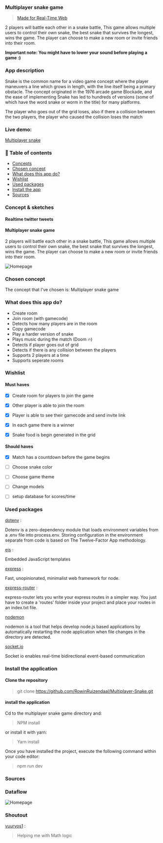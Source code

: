 ### Multiplayer snake game


> [Made for Real-Time Web](https://github.com/cmda-minor-web/real-time-web-2021)

2 players will battle each other in a snake battle, This game allows multiple users to control their own snake, the best snake that survives the longest, wins the game. The player can choose to make a new room or invite friends into their room.



**Important note: You might have to lower your sound before playing a game :)**

### App description

Snake is the common name for a video game concept where the player maneuvers a line which grows in length, with the line itself being a primary obstacle. The concept originated in the 1976 arcade game Blockade, and the ease of implementing Snake has led to hundreds of versions (some of which have the word snake or worm in the title) for many platforms.

The player who goes out of the grid loses, also if there a collision between the two players, the player who caused the collision loses the match



### Live demo:

[Multiplayer snake](https://realtime-web.herokuapp.com/)





### :pushpin: Table of contents

- [Concepts](#Concept-&-sketches)
- [Chosen concept](#Chosen-concept)
- [What does this app do?](#What-does-this-app-do?)
- [Wishlist](#Wishlist)
- [Used packages](#Used-packages)
- [Install the app](#Install-the-application)
- [Sources](#Sources)


### Concept & sketches

#### Realtime twitter tweets


#### Multiplayer snake game

2 players will battle each other in a snake battle, This game allows multiple users to control their own snake, the best snake that survives the longest, wins the game. The player can choose to make a new room or invite friends into their room.

![Homepage](https://raw.githubusercontent.com/RowinRuizendaal/real-time-web-2021/feature/individual-project/img/snake.png)


### Chosen concept


The concept that I've chosen is: Multiplayer snake game


### What does this app do?

- Create room
- Join room (with gamecode)
- Detects how many players are in the room
- Copy gamecode
- Play a harder version of snake
- Plays music during the match (Doom :fire:)
- Detects if player goes out of grid
- Detects if there is any collision between the players
- Supports 2 players at a time
- Supports seperate rooms


### Wishlist

#### Must haves
- [x] Create room for players to join the game
- [x] Other player is able to join the room
- [x] Player is able to see their gamecode and send invite link
- [x] In each game there is a winner
- [x] Snake food is begin generated in the grid



#### Should haves

- [x] Match has a countdown before the game begins
- [ ] Choose snake color
- [ ] Choose game theme
- [ ] Change models
- [ ] setup database for scores/time





### Used packages

[dotenv](https://www.npmjs.com/package/dotenv) : 

Dotenv is a zero-dependency module that loads environment variables from a .env file into process.env. Storing configuration in the environment separate from code is based on The Twelve-Factor App methodology.

[ejs](https://www.npmjs.com/package/ejs) : 

Embedded JavaScript templates


[express](https://www.npmjs.com/package/express) :

Fast, unopinionated, minimalist web framework for node.

[express-router](https://www.npmjs.com/package/express-router) : 

express-router lets you write your express routes in a simpler way. You just have to create a 'routes' folder inside your project and place your routes in an index.txt file.

[nodemon](https://www.npmjs.com/package/nodemon)

nodemon is a tool that helps develop node.js based applications by automatically restarting the node application when file changes in the directory are detected.

[socket.io](https://www.npmjs.com/package/socket.io)

Socket io enables real-time bidirectional event-based communication


### Install the application

#### Clone the repository

> git clone https://github.com/RowinRuizendaal/Multiplayer-Snake.git

#### install the application

Cd to the multiplayer snake game directory and:

> NPM install

or install it with yarn:

> Yarn install

Once you have installed the project, execute the following command within your code editor:

> npm run dev






### Sources


### Dataflow

![Homepage](https://raw.githubusercontent.com/RowinRuizendaal/real-time-web-2021/feature/individual-project/img/flow.png)





### Shoutout

[vuurvos1](https://github.com/vuurvos1) :

> Helping me with Math logic

